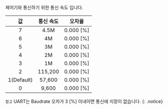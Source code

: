 제어기와 통신하기 위한 통신 속도 입니다.

| 값     | 통신 속도     | 오차율     |
| :------------: | :------------: | :------------: |
|7|4.5M|0.000 [%]|
|6|4M|0.000 [%]|
|5|3M|0.000 [%]|
|4|2M|0.000 [%]|
|3|1M|0.000 [%]|
|2|115,200| 0.000 [%]|
|1(Default)|57,600| 0.000 [%]|
|0|9,600| 0.000 [%]|

`참고` UART는 Baudrate 오차가 3 [%] 이내이면 통신에 지장이 없습니다.
{: .notice}
